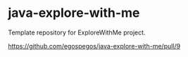 # java-explore-with-me
Template repository for ExploreWithMe project.

https://github.com/egospegos/java-explore-with-me/pull/9
